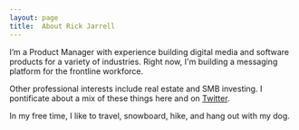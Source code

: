 ```yaml
---
layout: page
title:  About Rick Jarrell
---
```

I’m a Product Manager with experience building digital media and software products for a variety of industries. Right now, I'm building a messaging platform for the frontline workforce.

Other professional interests include real estate and SMB investing. I pontificate about a mix of these things here and on [Twitter](https://twitter.com/rick_jarrell_).

In my free time, I like to travel, snowboard, hike, and hang out with my dog.

